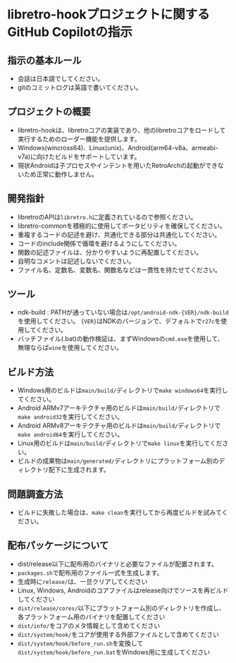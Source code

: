 # libretro-hookプロジェクトに関するGitHub Copilotの指示

## 指示の基本ルール

- 会話は日本語でしてください。
- gitのコミットログは英語で書いてください。

## プロジェクトの概要

- libretro-hookは、libretroコアの実装であり、他のlibretroコアをロードして実行するためのローダー機能を提供します。
- Windows(wincross64)、Linux(unix)、Android(arm64-v8a、armeabi-v7a)に向けたビルドをサポートしています。
- 現状Androidは子プロセスやインテントを用いたRetroArchの起動ができないため正常に動作しません。

## 開発指針

- libretroのAPIは`libretro.h`に定義されているので参照ください。
- libretro-commonを積極的に使用してポータビリティを確保してください。
- 重複するコードの記述を避け、共通化できる部分は共通化してください。
- コードのinclude関係で循環を避けるようにしてください。
- 関数の記述ファイルは、分かりやすいように再配置してください。
- 自明なコメントは記述しないでください。
- ファイル名、定数名、変数名、関数名などは一貫性を持たせてください。

## ツール

- ndk-build : PATHが通っていない場合は`/opt/android-ndk-{VER}/ndk-build`を使用してください。
  `{VER}`はNDKのバージョンで、デフォルトで`r27c`を使用してください。
- バッチファイル(.bat)の動作検証は、まずWindowsの`cmd.exe`を使用して、無理ならば`wine`を使用してください。

## ビルド方法

- Windows用のビルドは`main/build/`ディレクトリで`make windows64`を実行してください。
- Android ARMv7アーキテクチャ用のビルドは`main/build/`ディレクトリで`make android32`を実行してください。
- Android ARMv8アーキテクチャ用のビルドは`main/build/`ディレクトリで`make android64`を実行してください。
- Linux用のビルドは`main/build/`ディレクトリで`make linux`を実行してください。
- ビルドの成果物は`main/generated/`ディレクトリにプラットフォーム別のディレクトリ配下に生成されます。

## 問題調査方法

- ビルドに失敗した場合は、`make clean`を実行してから再度ビルドを試みてください。

## 配布パッケージについて

- dist/release以下に配布用のバイナリと必要なファイルが配置されます。
- `packages.sh`で配布用のファイル一式を生成します。
- 生成時に`release/`は、一旦クリアしてください
- Linux, Windows, Androidのコアファイルはrelease向けでソースを再ビルドしてください
- `dist/release/cores/`以下にプラットフォーム別のディレクトリを作成し、各プラットフォーム用のバイナリを配置してください
- `dist/info/`をコアのメタ情報として含めてください
- `dist/system/hook/`をコアが使用する外部ファイルとして含めてください
- `dist/system/hook/before_run.sh`を変換して`dist/system/hook/before_run.bat`をWindows用に生成してください
